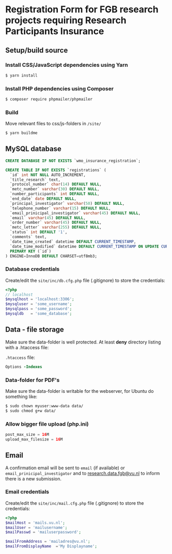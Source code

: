 # Registration Form for FGB research projects requiring Research Participants Insurance

## Setup/build source

### Install CSS/JavaScript dependencies using Yarn

```bash
$ yarn install
```

### Install PHP dependencies using Composer

```bash
$ composer require phpmailer/phpmailer
```

### Build

Move relevant files to css/js-folders in `/site/`

```bash 
$ yarn buildme
```

## MySQL database

```sql
CREATE DATABASE IF NOT EXISTS `wmo_insurance_registration`;

CREATE TABLE IF NOT EXISTS `registrations` (
  `id` int NOT NULL AUTO_INCREMENT,
  `title_research` text,
  `protocol_number` char(14) DEFAULT NULL,
  `metc_number` varchar(30) DEFAULT NULL,
  `number_participants` int DEFAULT NULL,
  `end_date` date DEFAULT NULL,
  `principal_investigator` varchar(50) DEFAULT NULL,
  `telephone_number` varchar(15) DEFAULT NULL,
  `email_prinicipal_investigator` varchar(45) DEFAULT NULL,
  `email` varchar(45) DEFAULT NULL,
  `order_number` varchar(45) DEFAULT NULL,
  `metc_letter` varchar(255) DEFAULT NULL,
  `status` int DEFAULT '1',
  `comments` text,
  `date_time_created` datetime DEFAULT CURRENT_TIMESTAMP,
  `date_time_modified` datetime DEFAULT CURRENT_TIMESTAMP ON UPDATE CURRENT_TIMESTAMP,
  PRIMARY KEY (`id`)
) ENGINE=InnoDB DEFAULT CHARSET=utf8mb3;
```

### Database credentials

Create/edit the `site/inc/db.cfg.php` file (.gitignore) to store the credentials:

```php
<?php
// localhost
$mysqlhost = 'localhost:3306';
$mysqluser = 'some_username';
$mysqlpass = 'some_password';
$mysqldb   = 'some_database';
```

## Data - file storage

Make sure the data-folder is well protected. At least **deny** directory listing with a .htaccess file:

`.htaccess` file: 

```apache
Options -Indexes
```
### Data-folder for PDF's 

Make sure the data-folder is writable for the webserver, for Ubuntu do something like:

```bash 
$ sudo chown myuser:www-data data/
$ sudo chmod g+w data/
```
### Allow bigger file upload (php.ini)

```php
post_max_size = 16M
upload_max_filesize = 16M
```

## Email

A confirmation email will be sent to `email` (if available) or `email_prinicipal_investigator` and to research.data.fgb@vu.nl to inform there is a new submission.

### Email credentials

Create/edit the `site/inc/mail.cfg.php` file (.gitignore) to store the credentials:

```php
<?php
$mailHost = 'mails.vu.nl';
$mailUser = 'mailusername';                    
$mailPasswd = 'mailuserpassword';     

$mailFromAddress = 'mailadres@vu.nl';
$mailFromDisplayName  ='My Displayname';

```